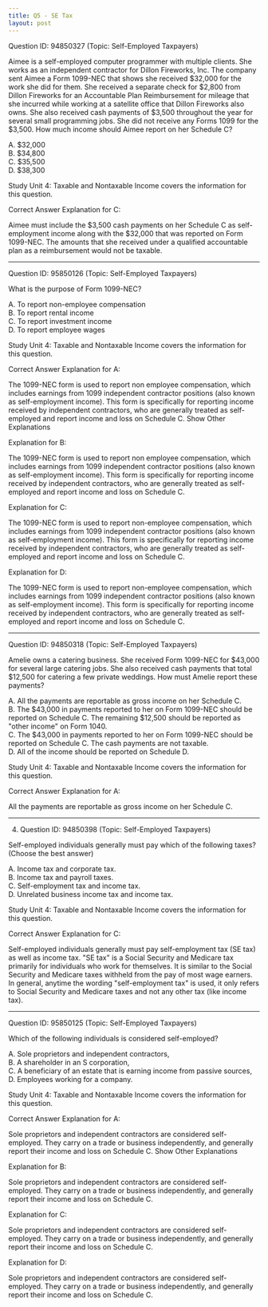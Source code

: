 ```yaml
---
title: Q5 - SE Tax
layout: post
---
```



Question ID: 94850327 (Topic: Self-Employed Taxpayers)

Aimee is a self-employed computer programmer with multiple clients. She works as an independent contractor for Dillon Fireworks, Inc. The company sent Aimee a Form 1099-NEC that shows she received $32,000 for the work she did for them. She received a separate check for $2,800 from Dillon Fireworks for an Accountable Plan Reimbursement for mileage that she incurred while working at a satellite office that Dillon Fireworks also owns. She also received cash payments of $3,500 throughout the year for several small programming jobs. She did not receive any Forms 1099 for the $3,500. How much income should Aimee report on her Schedule C?

A. $32,000  
B. $34,800  
C. $35,500  
D. $38,300  

Study Unit 4: Taxable and Nontaxable Income covers the information for this question.

Correct Answer Explanation for C:

Aimee must include the $3,500 cash payments on her Schedule C as self-employment income along with the $32,000 that was reported on Form 1099-NEC. The amounts that she received under a qualified accountable plan as a reimbursement would not be taxable.

---

Question ID: 95850126 (Topic: Self-Employed Taxpayers)

What is the purpose of Form 1099-NEC?

A. To report non-employee compensation  
B. To report rental income  
C. To report investment income  
D. To report employee wages  

Study Unit 4: Taxable and Nontaxable Income covers the information for this question.

Correct Answer Explanation for A:

The 1099-NEC form is used to report non employee compensation, which includes earnings from 1099 independent contractor positions (also known as self-employment income). This form is specifically for reporting income received by independent contractors, who are generally treated as self-employed and report income and loss on Schedule C.
Show Other Explanations

Explanation for B:

The 1099-NEC form is used to report non employee compensation, which includes earnings from 1099 independent contractor positions (also known as self-employment income). This form is specifically for reporting income received by independent contractors, who are generally treated as self-employed and report income and loss on Schedule C.

Explanation for C:

The 1099-NEC form is used to report non-employee compensation, which includes earnings from 1099 independent contractor positions (also known as self-employment income). This form is specifically for reporting income received by independent contractors, who are generally treated as self-employed and report income and loss on Schedule C.

Explanation for D:

The 1099-NEC form is used to report non-employee compensation, which includes earnings from 1099 independent contractor positions (also known as self-employment income). This form is specifically for reporting income received by independent contractors, who are generally treated as self-employed and report income and loss on Schedule C.

---

Question ID: 94850318 (Topic: Self-Employed Taxpayers)

Amelie owns a catering business. She received Form 1099-NEC for $43,000 for several large catering jobs. She also received cash payments that total $12,500 for catering a few private weddings. How must Amelie report these payments?

A. All the payments are reportable as gross income on her Schedule C.  
B. The $43,000 in payments reported to her on Form 1099-NEC should be reported on Schedule C. The remaining $12,500 should be reported as "other income" on Form 1040.  
C. The $43,000 in payments reported to her on Form 1099-NEC should be reported on Schedule C. The cash payments are not taxable.  
D. All of the income should be reported on Schedule D.  

Study Unit 4: Taxable and Nontaxable Income covers the information for this question.  

Correct Answer Explanation for A:  

All the payments are reportable as gross income on her Schedule C.

---

4. Question ID: 94850398 (Topic: Self-Employed Taxpayers)

Self-employed individuals generally must pay which of the following taxes? (Choose the best answer)

A. Income tax and corporate tax.  
B. Income tax and payroll taxes.  
C. Self-employment tax and income tax.  
D. Unrelated business income tax and income tax.  

Study Unit 4: Taxable and Nontaxable Income covers the information for this question.

Correct Answer Explanation for C:

Self-employed individuals generally must pay self-employment tax (SE tax) as well as income tax. "SE tax" is a Social Security and Medicare tax primarily for individuals who work for themselves. It is similar to the Social Security and Medicare taxes withheld from the pay of most wage earners. In general, anytime the wording "self-employment tax" is used, it only refers to Social Security and Medicare taxes and not any other tax (like income tax).

---

Question ID: 95850125 (Topic: Self-Employed Taxpayers)

Which of the following individuals is considered self-employed?

A. Sole proprietors and independent contractors,  
B. A shareholder in an S corporation,  
C. A beneficiary of an estate that is earning income from passive sources,  
D. Employees working for a company.   

Study Unit 4: Taxable and Nontaxable Income covers the information for this question.

Correct Answer Explanation for A:

Sole proprietors and independent contractors are considered self-employed. They carry on a trade or business independently, and generally report their income and loss on Schedule C. 
Show Other Explanations

Explanation for B:

Sole proprietors and independent contractors are considered self-employed. They carry on a trade or business independently, and generally report their income and loss on Schedule C. 

Explanation for C:

Sole proprietors and independent contractors are considered self-employed. They carry on a trade or business independently, and generally report their income and loss on Schedule C. 

Explanation for D:

Sole proprietors and independent contractors are considered self-employed. They carry on a trade or business independently, and generally report their income and loss on Schedule C. 
